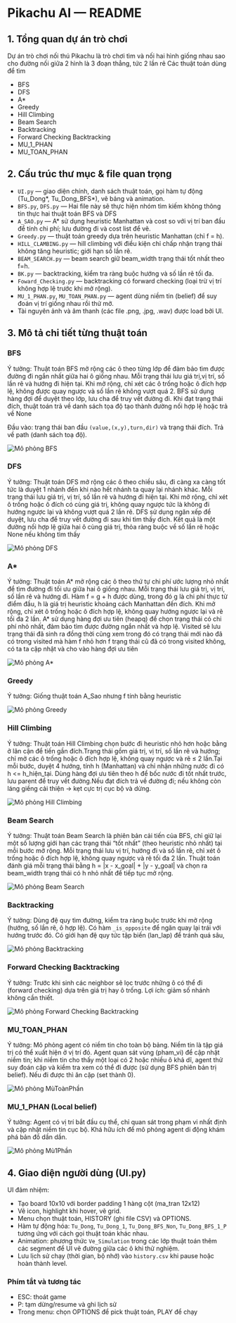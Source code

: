 # Pikachu AI — README

## 1. Tổng quan dự án trò chơi 

Dự án trò chơi nối thú Pikachu là trò chơi tìm và nối hai hình giống nhau sao cho đường nối giữa 2 hình là 3 đoạn thẳng, tức 2 lần rẽ 
Các thuật toán dùng để tìm
- BFS
- DFS 
- A* 
- Greedy
- Hill Climbing 
- Beam Search
- Backtracking 
- Forward Checking Backtracking 
- MU_1_PHAN 
- MU_TOAN_PHAN 

## 2. Cấu trúc thư mục & file quan trọng

- `UI.py` — giao diện chính, danh sách thuật toán, gọi hàm tự động (Tu_Dong*, Tu_Dong_BFS*), vẽ bảng và animation.
- `BFS.py`, `DFS.py` — Hai file này sẽ thực hiện nhóm tìm kiếm không thông tin thực hai thuật toán BFS và DFS 
- `A_SAO.py` — A* sử dụng heuristic Manhattan và cost so với vị trí ban đầu để tính chi phí; lưu đường đi và cost list để vẽ.
- `Greedy.py` — thuật toán greedy dựa trên heuristic Manhattan (chỉ f = h).
- `HILL_CLAMBING.py` — hill climbing với điều kiện chỉ chấp nhận trạng thái không tăng heuristic; giới hạn số lần rẽ.
- `BEAM_SEARCH.py` — beam search giữ beam_width trạng thái tốt nhất theo f=h.
- `BK.py` — backtracking, kiểm tra ràng buộc hướng và số lần rẽ tối đa.
- `Foward_Checking.py` — backtracking có forward checking (loại trừ vị trí không hợp lệ trước khi mở rộng).
- `MU_1_PHAN.py`, `MU_TOAN_PHAN.py` — agent dùng niềm tin (belief) để suy đoán vị trí giống nhau rồi thử mở.
- Tài nguyên ảnh và âm thanh (các file .png, .jpg, .wav) được load bởi UI.
## 3. Mô tả chi tiết từng thuật toán

### BFS 

Ý tưởng: Thuật toán BFS mở rộng các ô theo từng lớp để đảm bảo tìm được đường đi ngắn nhất giữa hai ô giống nhau. Mỗi trạng thái lưu giá trị,vị trí, số lần rẽ và hướng đi hiện tại. Khi mở rộng, chỉ xét các ô trống hoặc ô đích hợp lệ, không được quay ngược và số lần rẽ không vượt quá 2. BFS sử dụng hàng đợi để duyệt theo lớp, lưu cha để truy vết đường đi. Khi đạt trạng thái đích, thuật toán trả về danh sách tọa độ tạo thành đường nối hợp lệ hoặc trả về None

Đầu vào: trạng thái ban đầu `(value,(x,y),turn,dir)` và trạng thái đích. Trả về path (danh sách toạ độ).

![Mô phỏng BFS](gif_bfs.gif)

### DFS 

Ý tưởng: Thuật toán DFS mở rộng các ô theo chiều sâu, đi càng xa càng tốt tức là duyệt 1 nhánh đến khi nào hết nhánh ta quay lại nhánh khác. Mỗi trạng thái lưu giá trị, vị trí, số lần rẽ và hướng đi hiện tại. Khi mở rộng, chỉ xét ô trống hoặc ô đích có cùng giá trị, không quay ngược tức là không đi hướng ngược lại và không vượt quá 2 lần rẽ. DFS sử dụng ngăn xếp để duyệt, lưu cha để truy vết đường đi sau khi tìm thấy đích. Kết quả là một đường nối hợp lệ giữa hai ô cùng giá trị, thỏa ràng buộc về số lần rẽ hoặc None nếu không tìm thấy

![Mô phỏng DFS](gif_DFS.gif)

### A* 
Ý tưởng: Thuật toán A* mở rộng các ô theo thứ tự chi phí ước lượng nhỏ nhất để tìm đường đi tối ưu giữa hai ô giống nhau. Mỗi trạng thái lưu giá trị, vị trí, số lần rẽ và hướng đi. Hàm f = g + h được dùng, trong đó g là chi phí thực từ điểm đầu, h là giá trị heuristic khoảng cách Manhattan đến đích. Khi mở rộng, chỉ xét ô trống hoặc ô đích hợp lệ, không quay hướng ngược lại và rẽ tối đa 2 lần. A* sử dụng hàng đợi ưu tiên (heapq) để chọn trạng thái có chi phí nhỏ nhất, đảm bảo tìm được đường ngắn nhất và hợp lệ. Visited sẽ lưu trạng thái đã sinh ra đồng thời cũng xem trong đó có trạng thái mới nào đã có trong visited mà hàm f nhỏ hơn f trạng thái cũ đã có trong visited không, có ta ta cập nhật và cho vào hàng đợi ưu tiên

![Mô phỏng A*](gif_A_sao.gif)

### Greedy

Ý tưởng: Giống thuật toán A_Sao nhưng f tính bằng heuristic

![Mô phỏng Greedy](gif_Greedy.gif)

### Hill Climbing

Ý tưởng: Thuật toán Hill Climbing chọn bước đi heuristic nhỏ hơn hoặc bằng ở lân cận để tiến gần đích.Trạng thái gồm giá trị, vị trí, số lần rẽ và hướng; chỉ mở các ô trống hoặc ô đích hợp lệ, không quay ngược và rẽ ≤ 2 lần.Tại mỗi bước, duyệt 4 hướng, tính h (Manhattan) và chỉ nhận những nước đi có h <= h_hiện_tại. Dùng hàng đợi ưu tiên theo h để bốc nước đi tốt nhất trước, lưu parent để truy vết đường.Nếu đạt đích trả về đường đi; nếu không còn láng giềng cải thiện → kẹt cực trị cục bộ và dừng.


![Mô phỏng Hill Climbing](gif_HILL_CLAMBING.gif)

### Beam Search

Ý tưởng: Thuật toán Beam Search là phiên bản cải tiến của BFS, chỉ giữ lại một số lượng giới hạn các trạng thái “tốt nhất” (theo heuristic nhỏ nhất) tại mỗi bước mở rộng.
Mỗi trạng thái lưu vị trí, hướng đi và số lần rẽ, chỉ xét ô trống hoặc ô đích hợp lệ, không quay ngược và rẽ tối đa 2 lần.
Thuật toán đánh giá mỗi trạng thái bằng h = |x - x_goal| + |y - y_goal| và chọn ra beam_width trạng thái có h nhỏ nhất để tiếp tục mở rộng.

![Mô phỏng Beam Search](gif_Beam_Search.gif)

### Backtracking 

Ý tưởng: Dùng đệ quy tìm đường, kiểm tra ràng buộc trước khi mở rộng (hướng, số lần rẽ, ô hợp lệ). Có hàm `_is_opposite` để ngăn quay lại trái với hướng trước đó. Có giới hạn đệ quy tức tập biến (lan_lap) để tránh quá sâu, 

![Mô phỏng Backtracking](gif_backtrack.gif)

### Forward Checking Backtracking 

Ý tưởng: Trước khi sinh các neighbor sẽ lọc trước những ô có thể đi (forward checking) dựa trên giá trị hay ô trống. Lợi ích: giảm số nhánh không cần thiết.

![Mô phỏng Forward Checking Backtracking](FW_BK.gif)

### MU_TOAN_PHAN 

Ý tưởng: Mô phỏng agent có niềm tin cho toàn bộ bảng. Niềm tin là tập giá trị có thể xuất hiện ở vị trí đó. Agent quan sát vùng (pham_vi) để cập nhật niềm tin; khi niềm tin cho thấy một loại có 2 hoặc nhiều ô khả dĩ, agent thử suy đoán cặp và kiểm tra xem có thể đi được (sử dụng BFS phiên bản trị belief). Nếu đi được thì ăn cặp (set thành 0).

![Mô phỏng MùToànPhần](Mu_TP.gif)

### MU_1_PHAN (Local belief)
Ý tưởng: Agent có vị trí bắt đầu cụ thể, chỉ quan sát trong phạm vi nhất định và cập nhật niềm tin cục bộ. Khá hữu ích để mô phỏng agent di động khám phá bản đồ dần dần.

![Mô phỏng Mù1Phần](gif_Mu_1_Phan.gif)

## 4. Giao diện người dùng (UI.py)

UI đảm nhiệm:

- Tạo board 10x10 với border padding 1 hàng cột (ma_tran 12x12)
- Vẽ icon, highlight khi hover, vẽ grid.
- Menu chọn thuật toán, HISTORY (ghi file CSV) và OPTIONS.
- Hàm tự động hóa: `Tu_Dong`, `Tu_Dong_1`, `Tu_Dong_BFS_Non`, `Tu_Dong_BFS_1_P` tương ứng với cách gọi thuật toán khác nhau.
- Animation: phương thức `Ve_Simulation` trong các lớp thuật toán thêm các segment để UI vẽ đường giữa các ô khi thử nghiệm.
- Lưu lịch sử chạy (thời gian, bộ nhớ) vào `history.csv` khi pause hoặc hoàn thành level.

### Phím tắt và tương tác
- ESC: thoát game
- P: tạm dừng/resume và ghi lịch sử
- Trong menu: chọn OPTIONS để pick thuật toán, PLAY để chạy


